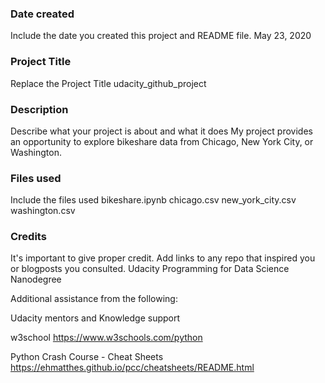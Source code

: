 ### Date created
Include the date you created this project and README file.
May 23, 2020

### Project Title
Replace the Project Title
udacity_github_project

### Description
Describe what your project is about and what it does
My project provides an opportunity to explore bikeshare data from Chicago, New York City, or Washington.

### Files used
Include the files used
bikeshare.ipynb
chicago.csv
new_york_city.csv
washington.csv

### Credits
It's important to give proper credit. Add links to any repo that inspired you or blogposts you consulted.
Udacity Programming for Data Science Nanodegree

Additional assistance from the following:

Udacity mentors and Knowledge support

w3school https://www.w3schools.com/python

Python Crash Course - Cheat Sheets https://ehmatthes.github.io/pcc/cheatsheets/README.html

